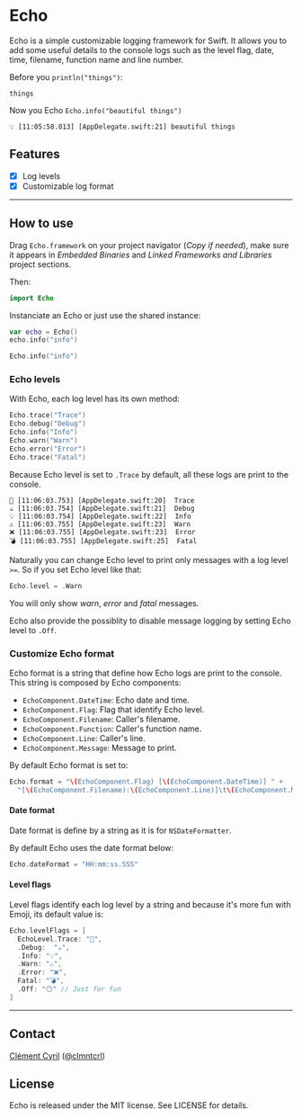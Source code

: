 # Echo

Echo is a simple customizable logging framework for Swift. It allows you to add some useful details to the console logs such as the level flag, date, time, filename, function name and line number.

Before you `println("things")`:

```
things
```

Now you Echo `Echo.info("beautiful things")`

```
💡 [11:05:58.013] [AppDelegate.swift:21]	beautiful things
```

## Features

- [x] Log levels
- [x] Customizable log format

---

## How to use

Drag `Echo.framework` on your project navigator (*Copy if needed*), make sure it appears in *Embedded Binaries* and *Linked Frameworks and Libraries* project sections.

Then:

```swift
import Echo
```

Instanciate an Echo or just use the shared instance:

```swift
var echo = Echo()
echo.info("info")

Echo.info("info")
```

### Echo levels

With Echo, each log level has its own method:

```swift
Echo.trace("Trace")
Echo.debug("Debug")
Echo.info("Info")
Echo.warn("Warn")
Echo.error("Error")
Echo.trace("Fatal")
```

Because Echo level is set to `.Trace` by default, all these logs are print to the console.

```
💊 [11:06:03.753] [AppDelegate.swift:20]  Trace
☕️ [11:06:03.754] [AppDelegate.swift:21]  Debug
💡 [11:06:03.754] [AppDelegate.swift:22]  Info
⚠️ [11:06:03.755] [AppDelegate.swift:23]  Warn
❌ [11:06:03.755] [AppDelegate.swift:23]  Error
💣 [11:06:03.755] [AppDelegate.swift:25]  Fatal
```

Naturally you can change Echo level to print only messages with a log level `>=`. So if you set Echo level like that:

```swift
Echo.level = .Warn
```

You will only show *warn*, *error* and *fatal* messages.

Echo also provide the possiblity to disable message logging by setting Echo level to `.Off`.

### Customize Echo format

Echo format is a string that define how Echo logs are print to the console. This string is composed by Echo components:

* `EchoComponent.DateTime`: Echo date and time.
* `EchoComponent.Flag`: Flag that identify Echo level.
* `EchoComponent.Filename`: Caller's filename.
* `EchoComponent.Function`: Caller's function name.
* `EchoComponent.Line`: Caller's line.
* `EchoComponent.Message`: Message to print.

By default Echo format is set to:

```swift
Echo.format = "\(EchoComponent.Flag) [\(EchoComponent.DateTime)] " + 
  "[\(EchoComponent.Filename):\(EchoComponent.Line)]\t\(EchoComponent.Message)"
```

#### Date format

Date format is define by a string as it is for `NSDateFormatter`.

By default Echo uses the date format below:

```swift
Echo.dateFormat = "HH:mm:ss.SSS"
```

#### Level flags

Level flags identify each log level by a string and because it's more fun with Emoji, its default value is:

```swift
Echo.levelFlags = [
  EchoLevel.Trace: "💊",
  .Debug:  "☕️",
  .Info: "💡",
  .Warn: "⚠️",
  .Error: "❌", 
  Fatal: "💣",
  .Off: "😶" // Just for fun
]
```

---

## Contact

[Clément Cyril](https://github.com/clmntcrl) ([@clmntcrl](https://twitter.com/clmntcrl))

## License

Echo is released under the MIT license. See LICENSE for details.

